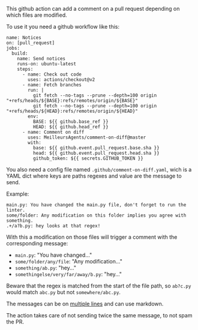 This github action can add a comment on a pull request depending on which files are modified.

To use it you need a github workflow like this:
```
name: Notices
on: [pull_request]
jobs:
  build:
    name: Send notices
    runs-on: ubuntu-latest
    steps:
      - name: Check out code
        uses: actions/checkout@v2
      - name: Fetch branches
        run: |
          git fetch --no-tags --prune --depth=100 origin "+refs/heads/${BASE}:refs/remotes/origin/${BASE}"
          git fetch --no-tags --prune --depth=100 origin "+refs/heads/${HEAD}:refs/remotes/origin/${HEAD}"
        env:
          BASE: ${{ github.base_ref }}
          HEAD: ${{ github.head_ref }}
      - name: Comment on diff
        uses: MeilleursAgents/comment-on-diff@master
        with:
          base: ${{ github.event.pull_request.base.sha }}
          head: ${{ github.event.pull_request.head.sha }}
          github_token: ${{ secrets.GITHUB_TOKEN }}
```

You also need a config file named `.github/comment-on-diff.yaml`, wich is a YAML dict where keys are paths regexes and value are the message to send.

Example:
```
main.py: You have changed the main.py file, don't forget to run the linter.
some/folder: Any modification on this folder implies you agree with something.
.+/a?b.py: hey looks at that regex!
```

With this a modification on those files will trigger a comment with the corresponding message:
* `main.py`: "You have changed…"
* `some/folder/any/file`: "Any modification…"
* `something/ab.py`: "hey…"
* `somethingelse/very/far/away/b.py`: "hey…"

Beware that the regex is matched from the start of the file path, so `ab?c.py` would match `abc.py` but not `somewhere/abc.py`.

The messages can be on [multiple lines](https://adminswerk.de/multi-line-string-yaml-ansible-I/) and can use markdown.

The action takes care of not sending twice the same message, to not spam the PR.
